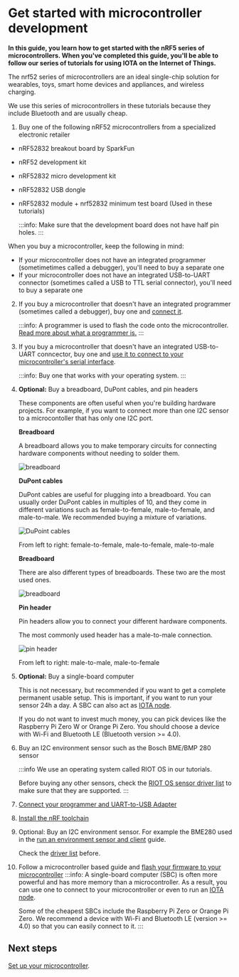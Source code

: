 # Get started with microcontroller development

**In this guide, you learn how to get started with the nRF5 series of  microcontrollers. When you've completed this guide, you'll be able to follow our series of tutorials for using IOTA on the Internet of Things.**

The nrf52 series of microcontrollers are an ideal single-chip solution for wearables, toys, smart home devices and appliances, and wireless charging.

We use this series of microcontrollers in these tutorials because they include Bluetooth and are usually cheap. 

1. Buy one of the following nRF52 microcontrollers from a specialized electronic retailer
    
- nRF52832 breakout board by SparkFun
- nRF52 development kit
- nRF52832 micro development kit
- nRF52832 USB dongle
- nRF52832 module + nrf52832 minimum test board (Used in these tutorials)

    :::info:
    Make sure that the development board does not have half pin holes.
    :::

When you buy a microcontroller, keep the following in mind:

- If your microcontroller does not have an integrated programmer (sometimetimes called a debugger), you'll need to buy a separate one
- If your microcontroller does not have an integrated USB-to-UART connector (sometimes called a USB to TTL serial connector), you'll need to buy a separate one
    
2. If you buy a microcontroller that doesn't have an integrated programmer (sometimes called a debugger), buy one and [connect it](../how-to-guides/connect-programmer.md).

    :::info:
    A programmer is used to flash the code onto the microcontroller. 
    [Read more about what a programmer is.](https://www.engineersgarage.com/tutorials/microcontroller-programmer-burner)
    :::
    
3. If you buy a microcontroller that doesn't have an integrated USB-to-UART conncector, buy one and [use it to connect to your microcontroller's serial interface](../how-to-guides/connect-to-serial-interface.md).
    
    :::info:
    Buy one that works with your operating system.
    :::
    
4. **Optional:** Buy a breadboard, DuPont cables, and pin headers

    These components are often useful when you're building hardware projects.
    For example, if you want to connect more than one I2C sensor to a microcontoller that has only one I2C port.

    **Breadboard**
    
    A breadboard allows you to make temporary circuits for connecting hardware components without needing to solder them.
    
    ![breadboard](../images/breadboards.png)

    **DuPont cables**

    DuPont cables are useful for plugging into a breadboard. 
    You can usually order DuPont cables in multiples of 10, and they come in different variations such as female-to-female, male-to-female, and male-to-male. We recommended buying a mixture of variations.
    
    ![DuPoint cables](../images/dupont_cable.png)
    
    From left to right: female-to-female, male-to-female, male-to-male
    
    **Breadboard**
    
    There are also different types of breadboards. These two are the most used ones.
    
    ![breadboard](../images/breadboards.png)
    
    **Pin header**

    Pin headers allow you to connect your different hardware components.
    
    The most commonly used header has a male-to-male connection.
    
    ![pin header](../images/pin_header.png)
    
    From left to right: male-to-male, male-to-female 
    
6. **Optional:** Buy a single-board computer

    This is not necessary, but recommended if you want to get a complete permanent usable setup.
    This is important, if you want to run your sensor 24h a day. A SBC can also act as [IOTA node](root://ciri/0.1/how-to-guides/run-a-ciri-node-on-an-sbc.md).
    
    If you do not want to invest much money, you can pick devices like the Raspberry Pi Zero W or Orange Pi Zero. 
    You should choose a device with Wi-Fi and Bluetooth LE (Bluetooth version >= 4.0).
    
7. Buy an I2C environment sensor such as the Bosch BME/BMP 280 sensor

    :::info
    We use an operating system called RIOT OS in our tutorials.
    
    Before buying any other sensors, check the [RIOT OS sensor driver list](http://riot-os.org/api/group__drivers__sensors.html) to make sure that they are supported.
    :::
    
8. [Connect your programmer and UART-to-USB Adapter](connect-programmer-and-uart-adapter.md)

9. [Install the nRF toolchain](set-up-nrf-toolchain.md)

10. Optional: Buy an I2C environment sensor. For example the BME280 used in the [run an environment sensor and client](run-a-environment-sensor-and-client.md) guide.

    Check the [driver list](http://www.riot-os.org/api/group__drivers__saul.html) before. 

11. Follow a microcontroller based guide and [flash your firmware to your microcontroller](how-to-flash-your-sensor.md)
    :::info:
    A single-board computer (SBC) is often more powerful and has more memory than a microcontroller. As a result, you can use one to connect to your microcontroller or even to run an [IOTA node](root://ciri/0.1/how-to-guides/run-a-ciri-node-on-an-sbc.md).
    
    Some of the cheapest SBCs include the Raspberry Pi Zero or Orange Pi Zero. 
    We recommend a device with Wi-Fi and Bluetooth LE (version >= 4.0) so that you can easily connect to it.
    :::

## Next steps

[Set up your microcontroller](../how-to-guides/set-up-nrf52-microcontroller.md).
    
    